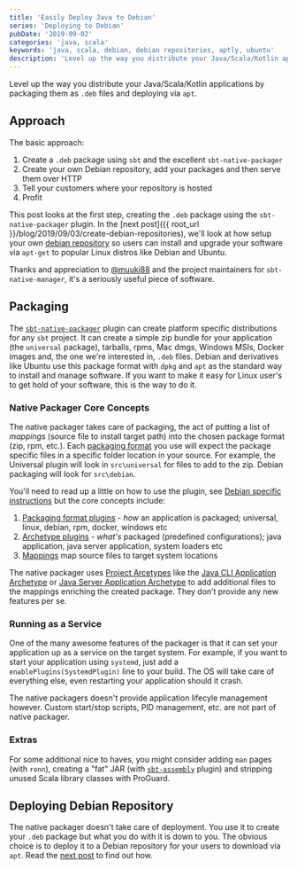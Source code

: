 ```yaml
---
title: 'Easily Deploy Java to Debian'
series: 'Deploying to Debian'
pubDate: '2019-09-02'
categories: 'java, scala'
keywords: 'java, scala, debian, debian repositories, aptly, ubuntu'
description: 'Level up the way you distribute your Java/Scala/Kotlin applications by packaging them as .deb files and deploying via apt.'
---
```


Level up the way you distribute your Java/Scala/Kotlin applications by packaging them as `.deb` files and deploying via `apt`. 


## Approach

The basic approach:

1. Create a `.deb` package using `sbt` and the excellent `sbt-native-packager`
1. Create your own Debian repository, add your packages and then serve them over HTTP
1. Tell your customers where your repository is hosted
1. Profit

This post looks at the first step, creating the `.deb` package using the `sbt-native-packager` plugin. In the [next post]({{ root_url }}/blog/2019/09/03/create-debian-repositories), we'll look at how setup your own [debian repository](https://wiki.debian.org/DebianRepository) so users can install and upgrade your software via `apt-get` to popular Linux distros like Debian and Ubuntu.

Thanks and appreciation to [@muuki88](https://github.com/muuki88) and the project maintainers for `sbt-native-manager`, it's a seriously useful piece of software. 


## Packaging 

The [`sbt-native-packager`](https://www.scala-sbt.org/sbt-native-packager/index.html) plugin can create platform specific distributions for any `sbt` project. It can create a simple zip bundle for your application (the `universal` package), tarballs, rpms, Mac dmgs, Windows MSIs, Docker images and, the one we're interested in, `.deb` files. Debian and derivatives like Ubuntu use this package format with `dpkg` and `apt` as the standard way to install and manage software. If you want to make it easy for Linux user's to get hold of your software, this is the way to do it.


### Native Packager Core Concepts

The native packager takes care of packaging, the act of putting a list of *mappings* (source file to install target path) into the chosen package format (zip, rpm, etc.). Each [packaging format](https://www.scala-sbt.org/sbt-native-packager/formats/index.html) you use will expect the package specific files in a specific folder location in your source. For example, the Universal plugin will look in `src\universal` for files to add to the zip. Debian packaging will look for `src\debian`.


You'll need to read up a little on how to use the plugin, see [Debian specific instructions](https://www.scala-sbt.org/sbt-native-packager/formats/debian.html) but the core concepts include:

1. [Packaging format plugins](https://www.scala-sbt.org/sbt-native-packager/introduction.html#format-plugins) - _how_ an application is packaged; universal, linux, debian, rpm, docker, windows etc 
1. [Archetype plugins](https://www.scala-sbt.org/sbt-native-packager/introduction.html#archetype-plugins) - _what's_ packaged (predefined configurations); java application, java server application, system loaders etc
1. [Mappings](https://www.scala-sbt.org/sbt-native-packager/introduction.html#mappings) map source files to target system locations

The native packager uses [Project Arcetypes](https://www.scala-sbt.org/sbt-native-packager/archetypes/index.html) like the [Java CLI Application Archetype](https://www.scala-sbt.org/sbt-native-packager/archetypes/java_app/index.html) or [Java Server Application Archetype](https://www.scala-sbt.org/sbt-native-packager/archetypes/java_server/index.html) to add additional files to the mappings enriching the created package. They don’t provide any new features per se.


### Running as a Service

One of the many awesome features of the packager is that it can set your application up as a service on the target system. For example, if you want to start your application using `systemd`, just add a `enablePlugins(SystemdPlugin)` line to your build. The OS will take care of everything else, even restarting your application should it crash.

The native packagers doesn't provide application lifecyle management however. Custom start/stop scripts, PID management, etc. are not part of native packager.

### Extras

For some additional nice to haves, you might consider adding `man` pages (with `ronn`), creating a "fat" JAR (with [`sbt-assembly`](https://github.com/sbt/sbt-assembly) plugin) and stripping unused Scala library classes with ProGuard.

## Deploying Debian Repository

The native packager doesn't take care of deployment. You use it to create your `.deb` package but what you do with it is down to you. The obvious choice is to deploy it to a Debian repository for your users to download via `apt`. Read the [next post](../../blog/create-debian-repositories.md) to find out how.
